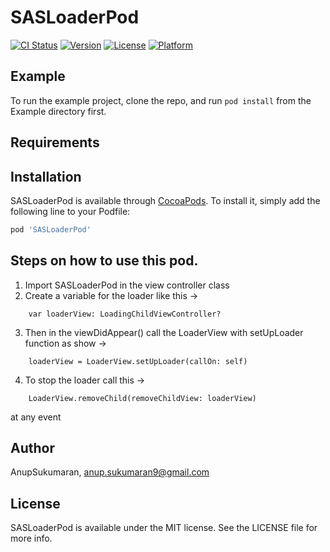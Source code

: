 # SASLoaderPod

[![CI Status](https://img.shields.io/travis/AnupSukumaran/SASLoaderPod.svg?style=flat)](https://travis-ci.org/AnupSukumaran/SASLoaderPod)
[![Version](https://img.shields.io/cocoapods/v/SASLoaderPod.svg?style=flat)](https://cocoapods.org/pods/SASLoaderPod)
[![License](https://img.shields.io/cocoapods/l/SASLoaderPod.svg?style=flat)](https://cocoapods.org/pods/SASLoaderPod)
[![Platform](https://img.shields.io/cocoapods/p/SASLoaderPod.svg?style=flat)](https://cocoapods.org/pods/SASLoaderPod)

## Example

To run the example project, clone the repo, and run `pod install` from the Example directory first.

## Requirements

## Installation

SASLoaderPod is available through [CocoaPods](https://cocoapods.org). To install
it, simply add the following line to your Podfile:

```ruby
pod 'SASLoaderPod'
```

## Steps on how to use this pod.

1) Import SASLoaderPod in the view controller class
2) Create a variable for the loader like this -> 
```
    var loaderView: LoadingChildViewController?
```
3) Then in the viewDidAppear() call the LoaderView with setUpLoader function as show ->  
```
    loaderView = LoaderView.setUpLoader(callOn: self)
```

4) To stop the loader call this ->

```
    LoaderView.removeChild(removeChildView: loaderView)
```

 at any event


## Author

AnupSukumaran, anup.sukumaran9@gmail.com

## License

SASLoaderPod is available under the MIT license. See the LICENSE file for more info.
